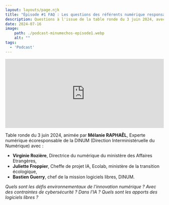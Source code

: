 ```yaml
---
layout: layouts/page.njk
title: "Épisode #1 FAQ : Les questions des référents numérique responsable"
description: Questions à l'issue de la table ronde du 3 juin 2024, avec Virginie Rozière, Juliette Froppier, Bastien Guerry et animée par Mélanie Raphaël. Quels sont les défis environnementaux de l'innovation numérique ?
date: 2024-07-16
image:
    path: ./podcast-minumechos-episode1.webp
    alt: ""
tags:
  - 'Podcast'
---
```

<!-- intégration Acast -->

<iframe src="https://embed.acast.com/$/669e18c83847f8c1a590bc69/66a250f88f24d109f2186db2?" frameBorder="0" width="100%" height="220px" allow="autoplay"></iframe>

<!-- légende du podcast-->

<!-- forcer un saut de ligne-->
</br>

Table ronde du 3 juin 2024, animée par **Mélanie RAPHAÊL**, Experte numérique écoresponsable de la DINUM (Direction Interministéruelle du Numérique) avec :
* **Virginie Rozière**, Directrice du numérique du ministère des Affaires Etrangères,
* **Juliette Froppier**, Cheffe de projet IA, Ecolab, ministère de la transition écologique,
* **Bastien Guerry**, chef de la mission logiciels libres, DINUM.

*Quels sont les défis environnementaux de l'innovation numérique ? Avec des contraintes de cybersécurité ? Dans l'IA ? Quels sont les apports des logiciels libres ?*


